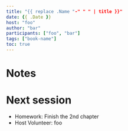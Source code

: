 ```yaml
---
title: "{{ replace .Name "-" " " | title }}"
date: {{ .Date }}
host: "foo"
author: "bar"
participants: ["foo", "bar"]
tags: ["book-name"]
toc: true
---
```


# Notes


# Next session

- Homework: Finish the 2nd chapter
- Host Volunteer: foo
